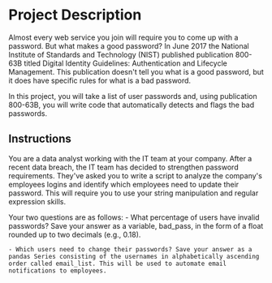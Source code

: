 # Project Description
Almost every web service you join will require you to come up with a password. But what makes a good password? In June 2017 the National Institute of Standards and Technology (NIST) published publication 800-63B titled Digital Identity Guidelines: Authentication and Lifecycle Management. This publication doesn't tell you what is a good password, but it does have specific rules for what is a bad password.

In this project, you will take a list of user passwords and, using publication 800-63B, you will write code that automatically detects and flags the bad passwords.

## Instructions
You are a data analyst working with the IT team at your company. After a recent data breach, the IT team has decided to strengthen password requirements. They've asked you to write a script to analyze the company's employees logins and identify which employees need to update their password. This will require you to use your string manipulation and regular expression skills.

Your two questions are as follows:
	- What percentage of users have invalid passwords? Save your answer as a variable, bad_pass, in the form of a float rounded up to two decimals (e.g., 0.18).

	- Which users need to change their passwords? Save your answer as a pandas Series consisting of the usernames in alphabetically ascending order called email_list. This will be used to automate email notifications to employees.
